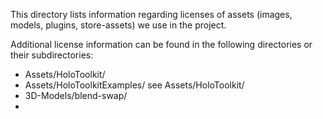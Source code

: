 This directory lists information regarding licenses of assets (images, models, plugins, store-assets) we use in the project.

Additional license information can be found in the following directories or their subdirectories:
- Assets/HoloToolkit/
- Assets/HoloToolkitExamples/ see Assets/HoloToolkit/
- 3D-Models/blend-swap/
- 
